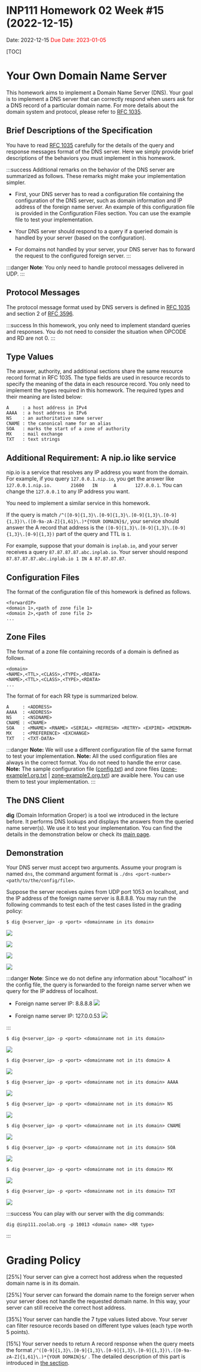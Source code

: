 # INP111 Homework 02 Week #15 (2022-12-15)

Date: 2022-12-15
<span style="color:red">Due Date: 2023-01-05</span>

[TOC]

# Your Own Domain Name Server

This homework aims to implement a Domain Name Server (DNS). Your goal is to implement a DNS server that can correctly respond when users ask for a DNS record of a particular domain name. For more details about the domain system and protocol, please refer to [RFC 1035](https://www.rfc-editor.org/rfc/rfc1035).

## Brief Descriptions of the Specification
You have to read [RFC 1035](https://www.rfc-editor.org/rfc/rfc1035) carefully for the details of the query and response messages format of the DNS server. Here we simply provide brief descriptions of the behaviors you must implement in this homework.

:::success
Additional remarks on the behavior of the DNS server are summarized as follows. These remarks might make your implementation simpler.

- First, your DNS server has to read a configuration file containing the configuration of the DNS server, such as domain information and IP address of the foreign name server. An example of this configuration file is provided in the Configuration Files section. You can use the example file to test your implementation.

- Your DNS server should respond to a query if a queried domain is handled by your server (based on the configuration).

- For domains not handled by your server, your DNS server has to forward the request to the configured foreign server.
:::

:::danger
**Note**: You only need to handle protocol messages delivered in UDP.
:::

## Protocol Messages
The protocol message format used by DNS servers is defined in [RFC 1035](https://www.rfc-editor.org/rfc/rfc1035) and section 2 of [RFC 3596](https://www.rfc-editor.org/rfc/rfc3596).

:::success
In this homework, you only need to implement standard queries and responses. You do not need to consider the situation when OPCODE and RD are not 0.
:::


## Type Values
The answer, authority, and additional sections share the same resource record format in RFC 1035. The type fields are used in resource records to specify the meaning of the data in each resource record. You only need to implement the types required in this homework. The required types and their meaning are listed below:

```
A     : a host address in IPv4
AAAA  : a host address in IPv6
NS    : an authoritative name server 
CNAME : the canonical name for an alias
SOA   : marks the start of a zone of authority
MX    : mail exchange
TXT   : text strings 
```


## Additional Requirement: A nip.io like service
nip.io is a service that resolves any IP address you want from the domain. For example, if you query `127.0.0.1.nip.io`, you get the answer like `127.0.0.1.nip.io.       21600   IN      A       127.0.0.1`. You can change the `127.0.0.1` to any IP address you want.

You need to implement a similar service in this homework.

If the query is match `/^([0-9]{1,3}\.[0-9]{1,3}\.[0-9]{1,3}\.[0-9]{1,3})\.([0-9a-zA-Z]{1,61}\.)*{YOUR DOMAIN}$/`, your service should answer the A record that address is the `([0-9]{1,3}\.[0-9]{1,3}\.[0-9]{1,3}\.[0-9]{1,3})` part of the query and TTL is `1`. 

For example, suppose that your domain is `inplab.io`, and your server receives a query `87.87.87.87.abc.inplab.io`. Your server should respond `87.87.87.87.abc.inplab.io 1 IN A 87.87.87.87`.


## Configuration Files
The format of the configuration file of this homework is defined as follows.

```
<forwardIP>
<domain 1>,<path of zone file 1>
<domain 2>,<path of zone file 2>
...
```

## Zone Files
The format of a zone file containing records of a domain is defined as follows.
<!--Each zone file defines the domain information of a specific domain declared in the config file. -->

```
<domain>
<NAME>,<TTL>,<CLASS>,<TYPE>,<RDATA>
<NAME>,<TTL>,<CLASS>,<TYPE>,<RDATA>
...
```

The format of <RDATA> for each RR type is summarized below.
    
```
A     : <ADDRESS>
AAAA  : <ADDRESS>
NS    : <NSDNAME>
CNAME : <CNAME>
SOA   : <MNAME> <RNAME> <SERIAL> <REFRESH> <RETRY> <EXPIRE> <MINIMUM>
MX    : <PREFERENCE> <EXCHANGE>
TXT   : <TXT-DATA>
```

:::danger
**Note:** We will use a different configuration file of the same format to test your implementation.
**Note:** All the used configuration files are always in the correct format. You do not need to handle the error case. 
**Note:** The sample configuration file ([config.txt](./uploads/config.txt)) and zone files ([zone-example1.org.txt](./uploads/zone-example1.org.txt) | [zone-example2.org.txt](./uploads/zone-example2.org.txt)) are avaible here. You can use them to test your implementation.
:::

## The DNS Client
**dig** (Domain Information Groper) is a tool we introduced in the lecture before. It performs DNS lookups and displays the answers from the queried name server(s). We use it to test your implementation. You can find the details in the demonstration below or check its [main page](https://www.ibm.com/docs/en/aix/7.1?topic=d-dig-commandhttps:).


## Demonstration
Your DNS server must accept two arguments. Assume your program is named `dns`, the command argument format is `./dns <port-number> <path/to/the/config/file>`.     

Suppose the server receives quires from UDP port 1053 on localhost, and the IP address of the foreign name server is 8.8.8.8. You may run the following commands to test each of the test cases listed in the grading policy: 

```
$ dig @<server_ip> -p <port> <domainname in its domain>
```

![](./uploads/upload_dc139c893121d68eb96dabce8528cc98.png)

![](./uploads/upload_ff7f720ffc62d8d0734e0831a1631ea4.png)
    
![](./uploads/upload_d51da9f6e8613f35cf69d85be3aea518.png)

![](./uploads/upload_2fe3bd665aa0016628ea270389439791.png)

:::danger
**Note**: Since we do not define any information about "localhost" in the config file, the query is forwarded to the foreign name server when we query for the IP address of localhost.

* Foreign name server IP: 8.8.8.8
![](./uploads/upload_ecdac86410383fbc79ba74725c4e772d.png)

* Foreign name server IP: 127.0.0.53
![](./uploads/upload_0407593d6232e6447f284b0ed40a313e.png)

:::

```
$ dig @<server_ip> -p <port> <domainname not in its domain>
```

![](./uploads/upload_273f994f0345d779a2a026bd4a77ce7c.png)


```
$ dig @<server_ip> -p <port> <domainname not in its domain> A
```

![](./uploads/upload_e795aaccb29f7f3835c6a974d6154c44.png)


```
$ dig @<server_ip> -p <port> <domainname not in its domain> AAAA
```

![](./uploads/upload_d50aa9c2b561483b3156285f00415fb7.png)

```
$ dig @<server_ip> -p <port> <domainname not in its domain> NS
```

![](./uploads/upload_6cc11aa429a7a9ea6b9346e629d3e0ef.png)

```
$ dig @<server_ip> -p <port> <domainname not in its domain> CNAME
```

![](./uploads/upload_ccaace14576362510fe86c5a1451874c.png)

```
$ dig @<server_ip> -p <port> <domainname not in its domain> SOA
```

![](./uploads/upload_de6037e91f158374187f29d9b2ed9ca2.png)


```
$ dig @<server_ip> -p <port> <domainname not in its domain> MX
```

![](./uploads/upload_71811168747c43aab50eb0fc9a617739.png)

```
$ dig @<server_ip> -p <port> <domainname not in its domain> TXT
```

![](./uploads/upload_c4ea5eeb13414973bba04fb9e41efb23.png)

:::success
You can play with our server with the dig commands:
```
dig @inp111.zoolab.org -p 10013 <domain name> <RR type>
```
:::


# Grading Policy
[25%] Your server can give a correct host address when the requested domain name is in its domain.

[25%] Your server can forward the domain name to the foreign server when your server does not handle the requested domain name. In this way, your server can still receive the correct host address.

[35%] Your server can handle the 7 type values listed above. Your server can filter resource records based on different type values (each type worth 5 points).

[15%] Your server needs to return A record response when the query meets the format `/^([0-9]{1,3}\.[0-9]{1,3}\.[0-9]{1,3}\.[0-9]{1,3})\.([0-9a-zA-Z]{1,61}\.)*{YOUR DOMAIN}$/` . The detailed description of this part is introduced in [the section](#Additional-Requirement-A-nipio-like-service).
    
